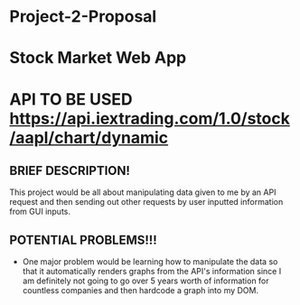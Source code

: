 # Project-2-Proposal
# Stock Market Web App
# API TO BE USED https://api.iextrading.com/1.0/stock/aapl/chart/dynamic

## BRIEF DESCRIPTION! 
This project would be all about manipulating data given to me by an API request and then sending out other requests by user inputted information from GUI inputs. 

## POTENTIAL PROBLEMS!!!
+ One major problem would be learning how to manipulate the data so that it automatically renders graphs from the API's information since I am definitely not going to go over 5 years worth of information for countless companies and then hardcode a graph into my DOM. 